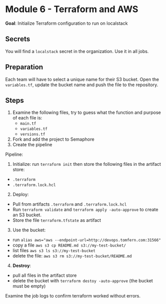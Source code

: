 # Module 6 - Terraform and AWS

**Goal**: Initialize Terraform configuration to run on localstack

## Secrets

You will find a `localstack` secret in the organization. Use it in all jobs.

## Preparation

Each team will have to select a unique name for their S3 bucket. Open the `variables.tf`, update the bucket name and push the file to the repository.

## Steps

1. Examine the following files, try to guess what the function and purpose of each file is:
    - `main.tf`
    - `variables.tf`
    - `versions.tf`
2. Fork and add the project to Semaphore
3. Create the pipeline

Pipeline:

1. Initialize: run `terraform init` then store the following files in the artifact store:

- `.terraform`
- `.terraform.lock.hcl`

2. Deploy:

- Pull from artifacts `.terraform` and `.terraform.lock.hcl`
- Run `terraform validate` and `terraform apply -auto-approve` to create an S3 bucket.
- Store the file `terraform.tfstate` as artifact

3. Use the bucket:

- run `alias aws="aws --endpoint-url=http://devops.tomfern.com:31566"`
- copy a file `aws s3 cp README.md s3://my-test-bucket/`
- list files `aws s3 ls s3://my-test-bucket`
- delete the file: `aws s3 rm s3://my-test-bucket/README.md`

4. **Destroy**:

- pull all files in the artifact store
- delete the bucket with `terraform destoy -auto-approve` (the bucket must be empty)

Examine the job logs to confirm terraform worked without errors.
